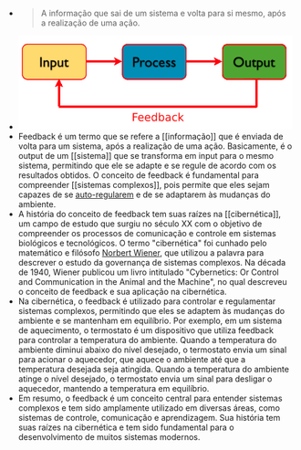---
---

- > A informação que sai de um sistema e volta para si mesmo, após a realização de uma ação.
- ![feedback (1).png](../assets/feedback_(1)_1671893536721_0.png)
- Feedback é um termo que se refere a [[informação]] que é enviada de volta para um sistema, após a realização de uma ação. Basicamente, é o output de um [[sistema]] que se transforma em input para o mesmo sistema, permitindo que ele se adapte e se regule de acordo com os resultados obtidos. O conceito de feedback é fundamental para compreender [[sistemas complexos]], pois permite que eles sejam capazes de se [auto-regularem]([[auto-organização]]) e de se adaptarem às mudanças do ambiente.
- A história do conceito de feedback tem suas raízes na [[cibernética]], um campo de estudo que surgiu no século XX com o objetivo de compreender os processos de comunicação e controle em sistemas biológicos e tecnológicos. O termo "cibernética" foi cunhado pelo matemático e filósofo [Norbert Wiener](https://pt.wikipedia.org/wiki/Norbert_Wiener), que utilizou a palavra para descrever o estudo da governança de sistemas complexos. Na década de 1940, Wiener publicou um livro intitulado "Cybernetics: Or Control and Communication in the Animal and the Machine", no qual descreveu o conceito de feedback e sua aplicação na cibernética.
- Na cibernética, o feedback é utilizado para controlar e regulamentar sistemas complexos, permitindo que eles se adaptem às mudanças do ambiente e se mantenham em equilíbrio. Por exemplo, em um sistema de aquecimento, o termostato é um dispositivo que utiliza feedback para controlar a temperatura do ambiente. Quando a temperatura do ambiente diminui abaixo do nível desejado, o termostato envia um sinal para acionar o aquecedor, que aquece o ambiente até que a temperatura desejada seja atingida. Quando a temperatura do ambiente atinge o nível desejado, o termostato envia um sinal para desligar o aquecedor, mantendo a temperatura em equilíbrio.
- Em resumo, o feedback é um conceito central para entender sistemas complexos e tem sido amplamente utilizado em diversas áreas, como sistemas de controle, comunicação e aprendizagem. Sua história tem suas raízes na cibernética e tem sido fundamental para o desenvolvimento de muitos sistemas modernos.